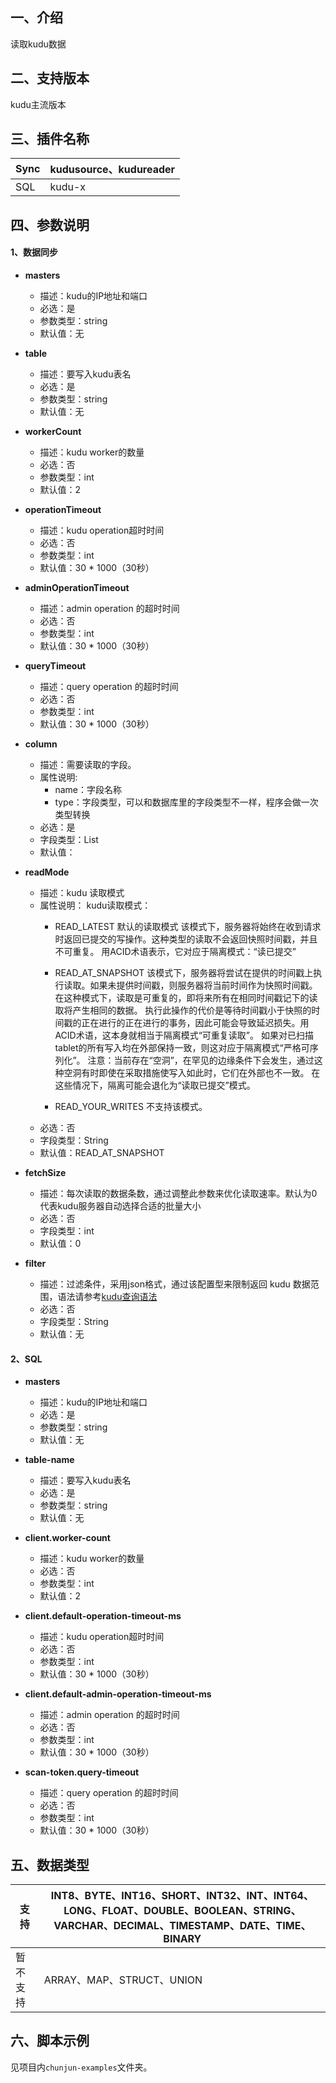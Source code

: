 ## 一、介绍

读取kudu数据

## 二、支持版本

kudu主流版本

## 三、插件名称

| Sync | kudusource、kudureader |
| --- | --- |
| SQL | kudu-x |

## 四、参数说明

#### 1、数据同步

- **masters**
    - 描述：kudu的IP地址和端口
    - 必选：是
    - 参数类型：string
    - 默认值：无
      <br />

- **table**
    - 描述：要写入kudu表名
    - 必选：是
    - 参数类型：string
    - 默认值：无
      <br />

- **workerCount**
    - 描述：kudu worker的数量
    - 必选：否
    - 参数类型：int
    - 默认值：2
      <br />

- **operationTimeout**
    - 描述：kudu operation超时时间
    - 必选：否
    - 参数类型：int
    - 默认值：30 * 1000（30秒）
      <br />

- **adminOperationTimeout**
    - 描述：admin operation 的超时时间
    - 必选：否
    - 参数类型：int
    - 默认值：30 * 1000（30秒）
      <br />

- **queryTimeout**
    - 描述：query operation 的超时时间
    - 必选：否
    - 参数类型：int
    - 默认值：30 * 1000（30秒）
      <br />

- **column**
    - 描述：需要读取的字段。
    - 属性说明:
        - name：字段名称
        - type：字段类型，可以和数据库里的字段类型不一样，程序会做一次类型转换
    - 必选：是
    - 字段类型：List
    - 默认值：

- **readMode**
    - 描述：kudu 读取模式
    - 属性说明： kudu读取模式：
        - READ_LATEST 默认的读取模式 该模式下，服务器将始终在收到请求时返回已提交的写操作。这种类型的读取不会返回快照时间戳，并且不可重复。 用ACID术语表示，它对应于隔离模式：“读已提交”

        - READ_AT_SNAPSHOT 该模式下，服务器将尝试在提供的时间戳上执行读取。如果未提供时间戳，则服务器将当前时间作为快照时间戳。 在这种模式下，读取是可重复的，即将来所有在相同时间戳记下的读取将产生相同的数据。
          执行此操作的代价是等待时间戳小于快照的时间戳的正在进行的正在进行的事务，因此可能会导致延迟损失。用ACID术语，这本身就相当于隔离模式“可重复读取”。
          如果对已扫描tablet的所有写入均在外部保持一致，则这对应于隔离模式“严格可序列化”。 注意：当前存在“空洞”，在罕见的边缘条件下会发生，通过这种空洞有时即使在采取措施使写入如此时，它们在外部也不一致。
          在这些情况下，隔离可能会退化为“读取已提交”模式。

        - READ_YOUR_WRITES 不支持该模式。
    - 必选：否
    - 字段类型：String
    - 默认值：READ_AT_SNAPSHOT


- **fetchSize**
    - 描述：每次读取的数据条数，通过调整此参数来优化读取速率。默认为0代表kudu服务器自动选择合适的批量大小
    - 必选：否
    - 字段类型：int
    - 默认值：0


- **filter**
    - 描述：过滤条件，采用json格式，通过该配置型来限制返回 kudu 数据范围，语法请参考[kudu查询语法](https://docs.kudu.com/manual/crud/#read-operations)
    - 必选：否
    - 字段类型：String
    - 默认值：无

#### 2、SQL

- **masters**
    - 描述：kudu的IP地址和端口
    - 必选：是
    - 参数类型：string
    - 默认值：无
      <br />

- **table-name**
    - 描述：要写入kudu表名
    - 必选：是
    - 参数类型：string
    - 默认值：无
      <br />

- **client.worker-count**
    - 描述：kudu worker的数量
    - 必选：否
    - 参数类型：int
    - 默认值：2
      <br />

- **client.default-operation-timeout-ms**
    - 描述：kudu operation超时时间
    - 必选：否
    - 参数类型：int
    - 默认值：30 * 1000（30秒）
      <br />

- **client.default-admin-operation-timeout-ms**
    - 描述：admin operation 的超时时间
    - 必选：否
    - 参数类型：int
    - 默认值：30 * 1000（30秒）
      <br />

- **scan-token.query-timeout**
    - 描述：query operation 的超时时间
    - 必选：否
    - 参数类型：int
    - 默认值：30 * 1000（30秒）
      <br />

## 五、数据类型

| 支持 | INT8、BYTE、INT16、SHORT、INT32、INT、INT64、LONG、FLOAT、DOUBLE、BOOLEAN、STRING、VARCHAR、DECIMAL、TIMESTAMP、DATE、TIME、BINARY |
| --- | --- |
| 暂不支持 | ARRAY、MAP、STRUCT、UNION |

## 六、脚本示例

见项目内`chunjun-examples`文件夹。
